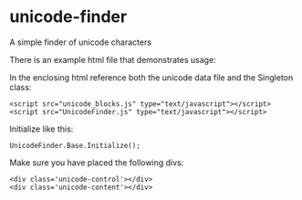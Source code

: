 unicode-finder
==============

A simple finder of unicode characters

There is an example html file that demonstrates usage:

In the enclosing html reference both the unicode data file and the Singleton class:


    <script src="unicode_blocks.js" type="text/javascript"></script>
    <script src="UnicodeFinder.js" type="text/javascript"></script>

Initialize like this:


    UnicodeFinder.Base.Initialize();

Make sure you have placed the following divs:


    <div class='unicode-control'></div>
    <div class='unicode-content'></div>

